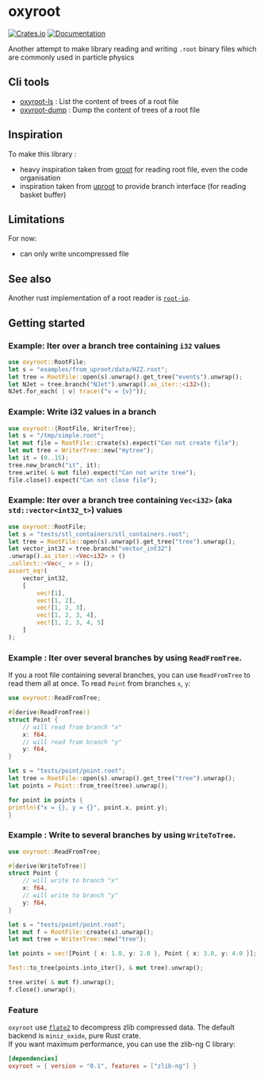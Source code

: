 # oxyroot

[![Crates.io](https://img.shields.io/crates/v/oxyroot.svg)](https://crates.io/crates/oxyroot)
[![Documentation](https://docs.rs/oxyroot/badge.svg)](https://docs.rs/oxyroot)

Another attempt to make library reading and writing `.root` binary files which are commonly used in particle physics

## Cli tools

- [oxyroot-ls](https://crates.io/crates/oxyroot-ls) : List the content of trees of a root file
- [oxyroot-dump](https://crates.io/crates/oxyroot-dump) : Dump the content of trees of a root file

## Inspiration

To make this library :

- heavy inspiration taken from [groot](https://github.com/go-hep/hep/tree/main/groot) for reading root file, even the
  code
  organisation
- inspiration taken from [uproot](https://github.com/scikit-hep/uproot5) to provide branch interface (for reading basket
  buffer)

## Limitations

For now:

- can only write uncompressed file

## See also

Another rust implementation of a root reader is [`root-io`](https://crates.io/crates/root-io).

## Getting started

### Example: Iter over a branch tree containing `i32` values

```rust
use oxyroot::RootFile;
let s = "examples/from_uproot/data/HZZ.root";
let tree = RootFile::open(s).unwrap().get_tree("events").unwrap();
let NJet = tree.branch("NJet").unwrap().as_iter::<i32>();
NJet.for_each( | v| trace!("v = {v}"));
```

### Example: Write i32 values in a branch

```rust
use oxyroot::{RootFile, WriterTree};
let s = "/tmp/simple.root";
let mut file = RootFile::create(s).expect("Can not create file");
let mut tree = WriterTree::new("mytree");
let it = (0..15);
tree.new_branch("it", it);
tree.write( & mut file).expect("Can not write tree");
file.close().expect("Can not close file");
```

### Example: Iter over a branch tree containing `Vec<i32>`  (aka `std::vector<int32_t>`) values

```rust
use oxyroot::RootFile;
let s = "tests/stl_containers/stl_containers.root";
let tree = RootFile::open(s).unwrap().get_tree("tree").unwrap();
let vector_int32 = tree.branch("vector_int32")
.unwrap().as_iter::<Vec<i32> > ()
.collect::<Vec<_ > > ();
assert_eq!(
    vector_int32,
    [
        vec![1],
        vec![1, 2],
        vec![1, 2, 3],
        vec![1, 2, 3, 4],
        vec![1, 2, 3, 4, 5]
    ]
);
```

### Example : Iter over several branches by using `ReadFromTree`.

If you a root file containing several branches, you can use `ReadFromTree` to read them all at once. To read
`Point` from branches `x`, `y`:

```rust
use oxyroot::ReadFromTree;

#[derive(ReadFromTree)]
struct Point {
    // will read from branch "x"  
    x: f64,
    // will read from branch "y"
    y: f64,
}

let s = "tests/point/point.root";
let tree = RootFile::open(s).unwrap().get_tree("tree").unwrap();
let points = Point::from_tree(tree).unwrap();

for point in points {
println!("x = {}, y = {}", point.x, point.y);
}
```

### Example : Write to several branches by using `WriteToTree`.

```rust
use oxyroot::ReadFromTree;

#[derive(WriteToTree)]
struct Point {
    // will write to branch "x"  
    x: f64,
    // will write to branch "y"
    y: f64,
}

let s = "tests/point/point.root";
let mut f = RootFile::create(s).unwrap();
let mut tree = WriterTree::new("tree");

let points = vec![Point { x: 1.0, y: 2.0 }, Point { x: 3.0, y: 4.0 }];

Test::to_tree(points.into_iter(), & mut tree).unwrap();

tree.write( & mut f).unwrap();
f.close().unwrap();
```

### Feature

`oxyroot` use [`flate2`](https://crates.io/crates/flate2) to decompress zlib compressed data.
The default backend is `miniz_oxide`, pure Rust crate.  
If you want maximum performance, you can use the zlib-ng C library:

```toml
[dependencies]
oxyroot = { version = "0.1", features = ["zlib-ng"] }
```
